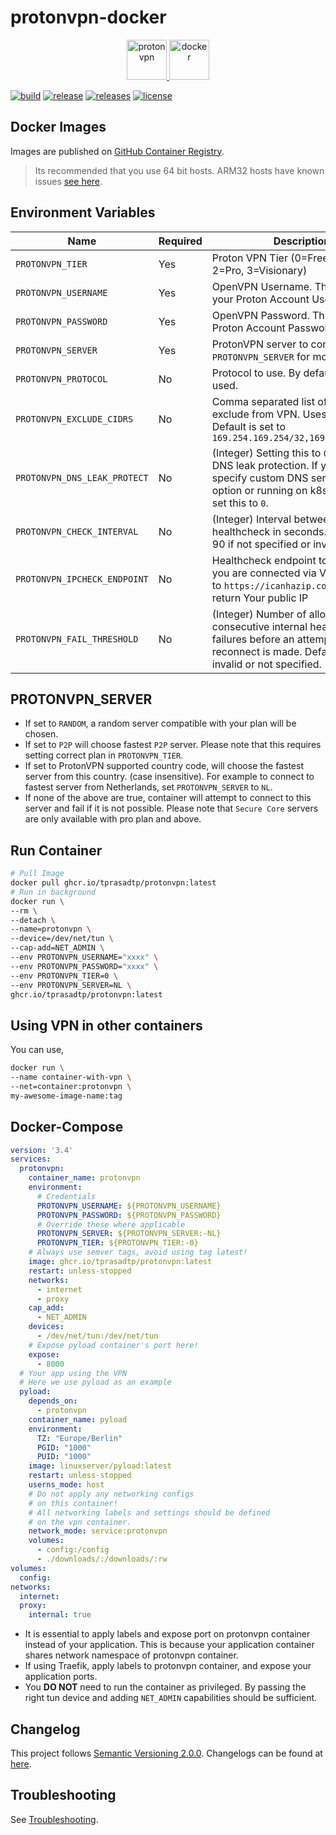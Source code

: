 <!-- markdownlint-disable MD033 -->

# protonvpn-docker

<p align="center">
  <a href="https://protonvpn.com" target="_blank" rel="noreferrer">
    <img src="https://static.prasadt.com/logos/brands/proton/scalable/protonvpn-wide.svg" height="64" alt="protonvpn">
  </a>
  <a href="https://ghcr.io/gyarbij/protonvpn" target="_blank" rel="noreferrer">
    <img src="https://static.prasadt.com/logos/software/docker/scalable/docker-engine-wide.svg" height="64" alt="docker">
  </a>
</p>

<!-- CI Badges -->

[![build](https://github.com/Gyarbij/protonvpn-docker/actions/workflows/build.yml/badge.svg)](https://github.com/tprasadtp/protonvpn-docker/actions/workflows/build.yml)
[![release](https://github.com/Gyarbij/protonvpn-docker/actions/workflows/release.yml/badge.svg)](https://github.com/tprasadtp/protonvpn-docker/actions/workflows/release.yml)
[![releases](https://img.shields.io/github/v/tag/Gyarbij/protonvpn-docker?label=version&sort=semver&logo=semver&color=7f50a6&labelColor=3a3a3a)](https://github.com/tprasadtp/protonvpn-docker/releases/latest)
[![license](https://img.shields.io/github/license/Gyarbij/protonvpn-docker?logo=github&labelColor=3A3A3A)](https://github.com/tprasadtp/protonvpn-docker/blob/master/LICENSE)

## Docker Images

Images are published on [GitHub Container Registry][ghcr].

> Its recommended that you use 64 bit hosts. ARM32 hosts have known issues [see here][troubleshooting].

## Environment Variables

| Name | Required | Description
|---|---|---
| `PROTONVPN_TIER`          | Yes | Proton VPN Tier (0=Free, 1=Basic, 2=Pro, 3=Visionary)
| `PROTONVPN_USERNAME`      | Yes | OpenVPN Username. This is **NOT** your Proton Account Username.
| `PROTONVPN_PASSWORD`      | Yes | OpenVPN Password. This is **NOT** your Proton Account Password.
| `PROTONVPN_SERVER`        | Yes | ProtonVPN server to connect to. See `PROTONVPN_SERVER` for more info.
| `PROTONVPN_PROTOCOL`      | No  | Protocol to use. By default `udp` is used.
| `PROTONVPN_EXCLUDE_CIDRS` | No  | Comma separated list of CIDRs to exclude from VPN. Uses split tunnel. Default is set to `169.254.169.254/32,169.254.170.2/32`
| `PROTONVPN_DNS_LEAK_PROTECT` | No  | (Integer) Setting this to `0` will disable DNS leak protection. If you wish to specify custom DNS server via `--dns` option or running on k8s, you **MUST** set this to `0`.
| `PROTONVPN_CHECK_INTERVAL`   | No  | (Integer) Interval between internal healthcheck in seconds. Defaults to 90 if not specified or invalid.
| `PROTONVPN_IPCHECK_ENDPOINT` | No | Healthcheck endpoint to determine if you are connected via VPN. Defaults to `https://icanhazip.com/`. Must return Your public IP
| `PROTONVPN_FAIL_THRESHOLD`   | No  | (Integer) Number of allowed consecutive internal healthcheck failures before an attempt to reconnect is made. Defaults to 3 if invalid or not specified.


## PROTONVPN_SERVER

- If set to `RANDOM`, a random server compatible with your plan will be chosen.
- If set to `P2P` will choose fastest `P2P` server. Please note that this requires setting correct plan in `PROTONVPN_TIER`.
- If set to ProtonVPN supported country code, will choose the fastest server from this country. (case insensitive). For example to connect to fastest server from Netherlands, set `PROTONVPN_SERVER` to `NL`.
- If none of the above are true, container will attempt to connect to this server and fail if it is not possible. Please note that `Secure Core` servers are only available with pro plan and above.

## Run Container

  ```bash
  # Pull Image
  docker pull ghcr.io/tprasadtp/protonvpn:latest
  # Run in background
  docker run \
  --rm \
  --detach \
  --name=protonvpn \
  --device=/dev/net/tun \
  --cap-add=NET_ADMIN \
  --env PROTONVPN_USERNAME="xxxx" \
  --env PROTONVPN_PASSWORD="xxxx" \
  --env PROTONVPN_TIER=0 \
  --env PROTONVPN_SERVER=NL \
  ghcr.io/tprasadtp/protonvpn:latest
  ```

## Using VPN in other containers

You can use,

```bash
docker run \
--name container-with-vpn \
--net=container:protonvpn \
my-awesome-image-name:tag
```

## Docker-Compose

  ```yaml
  version: '3.4'
  services:
    protonvpn:
      container_name: protonvpn
      environment:
        # Credentials
        PROTONVPN_USERNAME: ${PROTONVPN_USERNAME}
        PROTONVPN_PASSWORD: ${PROTONVPN_PASSWORD}
        # Override these where applicable
        PROTONVPN_SERVER: ${PROTONVPN_SERVER:-NL}
        PROTONVPN_TIER: ${PROTONVPN_TIER:-0}
      # Always use semver tags, avoid using tag latest!
      image: ghcr.io/tprasadtp/protonvpn:latest
      restart: unless-stopped
      networks:
        - internet
        - proxy
      cap_add:
        - NET_ADMIN
      devices:
        - /dev/net/tun:/dev/net/tun
      # Expose pyload container's port here!
      expose:
        - 8000
    # Your app using the VPN
    # Here we use pyload as an example
    pyload:
      depends_on:
        - protonvpn
      container_name: pyload
      environment:
        TZ: "Europe/Berlin"
        PGID: "1000"
        PUID: "1000"
      image: linuxserver/pyload:latest
      restart: unless-stopped
      userns_mode: host
      # Do not apply any networking configs
      # on this container!
      # All networking labels and settings should be defined
      # on the vpn container.
      network_mode: service:protonvpn
      volumes:
        - config:/config
        - ./downloads/:/downloads/:rw
  volumes:
    config:
  networks:
    internet:
    proxy:
      internal: true
  ```

- It is essential to apply labels and expose port on protonvpn container instead of your application. This is because your application container shares network namespace of protonvpn container.
- If using Traefik, apply labels to protonvpn container, and expose your application ports.
- You **DO NOT** need to run the container as privileged. By passing the right tun device and adding `NET_ADMIN` capabilities should be sufficient.

## Changelog

This project follows [Semantic Versioning 2.0.0](https://semver.org/). Changelogs can be found at [here][changelog].

## Troubleshooting

See [Troubleshooting][troubleshooting].

[dockerhub]: https://hub.docker.com/r/tprasadtp/protonvpn
[ghcr]: https://ghcr.io/tprasadtp/protonvpn
[releases]: https://github.com/tprasadtp/protonvpn-docker/releases/latest
[changelog]: https://tprasadtp.github.io/protonvpn-docker/#/changelog
[troubleshooting]: https://tprasadtp.github.io/protonvpn-docker/#/troubleshooting
[CONTRIBUTING]: https://tprasadtp.github.io/protonvpn-docker/#/CONTRIBUTING
[website]: https://tprasadtp.github.io/protonvpn-docker/
